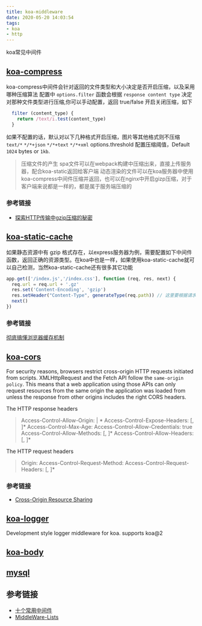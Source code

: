 ```yaml
---
title: koa-middleware
date: 2020-05-20 14:03:54
tags:
- koa
- http
---
```

koa常见中间件
<!-- more -->
## [koa-compress](https://github.com/koajs/compress)
koa-compress中间件会针对返回的文件类型和大小决定是否开启压缩，以及采用哪种压缩算法
配置中 `options.filter` 函数会根据 `response content type` 决定对那种文件类型进行压缩,你可以手动配置，返回 true/false 开启关闭压缩，如下
```js
  filter (content_type) {
  	return /text/i.test(content_type)
  }
```
如果不配置的话，默认对以下几种格式开启压缩，图片等其他格式则不压缩
`text/*`   `*/*+json`   `*/*+text`   `*/*+xml`
options.threshold 配置压缩阈值，Default `1024` bytes or `1kb`.
>压缩文件的产生
>spa文件可以在webpack构建中压缩出来，直接上传服务器，配合koa-static返回给客户端
>动态渲染的文件可以在koa服务器中使用koa-compress中间件压缩并返回，也可以在nginx中开启gizp压缩，对于客户端来说都是一样的，都是属于服务端压缩的
### 参考链接
- [探索HTTP传输中gzip压缩的秘密](https://juejin.im/entry/5a577f64518825733a30a050)
## [koa-static-cache](https://github.com/koajs/static)
如果静态资源中有 gzip 格式存在，以express服务器为例，需要配置如下中间件函数，返回正确的资源类型。在koa中也是一样，如果使用koa-static-cache就可以自己检测，当然koa-static-cache还有很多其它功能
```js
app.get(['/index.js','/index.css'], function (req, res, next) {
  req.url = req.url + '.gz'
  res.set('Content-Encoding', 'gzip')
  res.setHeader("Content-Type", generateType(req.path)) // 这里要根据请求文件设置content-type
  next()
})
```
### 参考链接
[彻底搞懂浏览器缓存机制](https://juejin.im/post/5c4528a6f265da611a4822cc)
## [koa-cors](https://github.com/evert0n/koa-cors)
For security reasons, browsers restrict cross-origin HTTP requests initiated from scripts.  XMLHttpRequest and the Fetch API follow the `same-origin policy`. This means that a web application using those APIs can only request resources from the same origin the application was loaded from unless the response from other origins includes the right CORS headers.

The HTTP response headers

>Access-Control-Allow-Origin: <origin> | *
>Access-Control-Expose-Headers: <header-name>[, <header-name>]*
>Access-Control-Max-Age: <delta-seconds>
>Access-Control-Allow-Credentials: true
>Access-Control-Allow-Methods: <method>[, <method>]*
>Access-Control-Allow-Headers: <header-name>[, <header-name>]*

The HTTP request headers
>Origin: <origin>
>Access-Control-Request-Method: <method>
>Access-Control-Request-Headers: <field-name>[, <field-name>]*

### 参考链接
- [Cross-Origin Resource Sharing](https://developer.mozilla.org/en-US/docs/Web/HTTP/CORS)
## [koa-logger](https://github.com/koajs/logger)
Development style logger middleware for koa. supports koa@2
## [koa-body](https://github.com/dlau/koa-body)
## [mysql](https://github.com/mysqljs/mysql)
## 参考链接
- [十个常用中间件](https://www.jianshu.com/p/c1e0ca3f9764)
- [MiddleWare-Lists](https://www.bookstack.cn/read/koa-docs-Zh-CN-v2.7.0/middleware.md)
